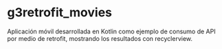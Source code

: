 # g3retrofit_movies
Aplicación móvil desarrollada en Kotlin como ejemplo de consumo de API por medio de retrofit, mostrando los resultados con recyclerview.
